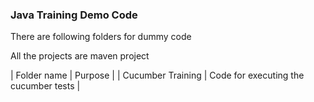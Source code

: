 ### Java Training Demo Code ###

There are following folders for dummy code

All the projects are maven project

| Folder name | Purpose |
| Cucumber Training | Code for executing the cucumber tests |

